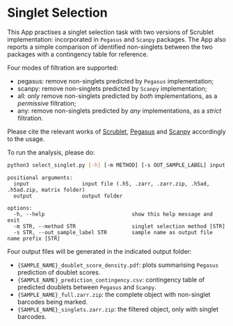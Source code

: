# Singlet Selection

This App practises a singlet selection task with two versions of Scrublet implementation: incorporated in `Pegasus` and `Scanpy` packages. The App also reports a simple comparison of identified non-singlets between the two packages with a contingency table for reference.

Four modes of filtration are supported:
- pegasus: remove non-singlets predicted by `Pegasus` implementation;
- scanpy: remove non-singlets predicted by `Scanpy` implementation;
- all: only remove non-singlets predicted by *both* implementations, as a *permissive* filtration;
- any: remove non-singlets predicted by *any* implementations, as a *strict* filtration.

Please cite the relevant works of [Scrublet](https://doi.org/10.1016/j.cels.2018.11.005), [Pegasus](https://doi.org/10.1038/s41592-020-0905-x) and [Scanpy](https://doi.org/10.1186/s13059-017-1382-0) accordingly to the usage.

To run the analysis, please do:
```bash
python3 select_singlet.py [-h] [-m METHOD] [-s OUT_SAMPLE_LABEL] input output
```
```
positional arguments:
  input                 input file (.h5, .zarr, .zarr.zip, .h5ad, .h5ad.zip, matrix folder)
  output                output folder

options:
  -h, --help                            show this help message and exit
  -m STR, --method STR                  singlet selection method [STR]
  -s STR, --out_sample_label STR        sample name as output file name prefix [STR]
```

Four output files will be generated in the indicated output folder:
- `{SAMPLE_NAME}_doublet_score_density.pdf`: plots summarising `Pegasus` prediction of doublet scores.
- `{SAMPLE_NAME}_prediction_contingency.csv`: contingency table of predicted doublets between `Pegasus` and `Scanpy`.
- `{SAMPLE_NAME}_full.zarr.zip`: the complete object with non-singlet barcodes being marked.
- `{SAMPLE_NAME}_singlets.zarr.zip`: the filtered object, only with singlet barcodes.
